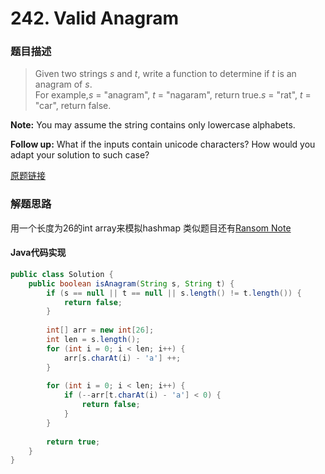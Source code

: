 # 242. Valid Anagram

### 题目描述

>Given two strings *s* and *t*, write a function to determine if *t* is an anagram of *s*.
<br>For example,*s* = "anagram", *t* = "nagaram", return true.*s* = "rat", *t* = "car", return false.

**Note:** 
You may assume the string contains only lowercase alphabets.

**Follow up:** 
What if the inputs contain unicode characters? How would you adapt your solution to such case? 

[原题链接](https://leetcode.com/problems/valid-anagram/)

### 解题思路
用一个长度为26的int array来模拟hashmap
类似题目还有[Ransom Note](https://leetcode.com/problems/ransom-note/)

####  Java代码实现

``` java
public class Solution {
    public boolean isAnagram(String s, String t) {
        if (s == null || t == null || s.length() != t.length()) {
            return false;
        }
        
        int[] arr = new int[26];
        int len = s.length();
        for (int i = 0; i < len; i++) {
            arr[s.charAt(i) - 'a'] ++;
        }
        
        for (int i = 0; i < len; i++) {
            if (--arr[t.charAt(i) - 'a'] < 0) {
                return false;
            }
        }
        
        return true;
    }
}
```